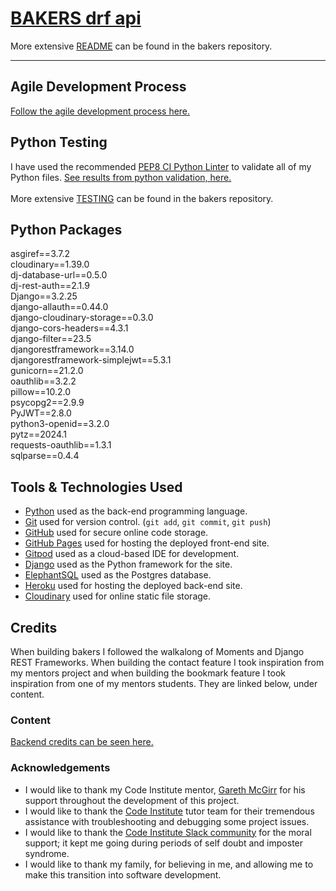 # [BAKERS drf api](https://bakers-drfapi-cfb949bb8921.herokuapp.com/)

More extensive [README](https://github.com/ilswh/bakers/blob/main/README.md) can be found in the bakers repository.
<hr>

## Agile Development Process
[Follow the agile development process here.](https://github.com/ilswh/bakers/blob/main/README.md#agile-development-process)

## Python Testing 
I have used the recommended [PEP8 CI Python Linter](https://pep8ci.herokuapp.com) to validate all of my Python files.
[See results from python validation, here.](https://github.com/ilswh/bakers/blob/main/TESTING.md#python)
<br>
<br>
More extensive [TESTING](https://github.com/ilswh/bakers/blob/main/TESTING.md) can be found in the bakers repository.

## Python Packages

asgiref==3.7.2
<br>
cloudinary==1.39.0
<br>
dj-database-url==0.5.0
<br>
dj-rest-auth==2.1.9
<br>
Django==3.2.25
<br>
django-allauth==0.44.0
<br>
django-cloudinary-storage==0.3.0
<br>
django-cors-headers==4.3.1
<br>
django-filter==23.5
<br>
djangorestframework==3.14.0
<br>
djangorestframework-simplejwt==5.3.1
<br>
gunicorn==21.2.0
<br>
oauthlib==3.2.2
<br>
pillow==10.2.0
<br>
psycopg2==2.9.9
<br>
PyJWT==2.8.0
<br>
python3-openid==3.2.0
<br>
pytz==2024.1
<br>
requests-oauthlib==1.3.1
<br>
sqlparse==0.4.4
<br>

## Tools & Technologies Used

- [Python](https://www.python.org) used as the back-end programming language.
- [Git](https://git-scm.com) used for version control. (`git add`, `git commit`, `git push`)
- [GitHub](https://github.com) used for secure online code storage.
- [GitHub Pages](https://pages.github.com) used for hosting the deployed front-end site.
- [Gitpod](https://gitpod.io) used as a cloud-based IDE for development.
- [Django](https://www.djangoproject.com) used as the Python framework for the site.
- [ElephantSQL](https://www.elephantsql.com) used as the Postgres database.
- [Heroku](https://www.heroku.com) used for hosting the deployed back-end site.
- [Cloudinary](https://cloudinary.com) used for online static file storage.

## Credits

When building bakers I followed the walkalong of Moments and Django REST Frameworks.
When building the contact feature I took inspiration from my mentors project and when building the bookmark feature I took inspiration from one of my mentors students. They are linked below, under content.

### Content

[Backend credits can be seen here.](https://github.com/ilswh/bakers/blob/main/README.md#content)

### Acknowledgements

- I would like to thank my Code Institute mentor, [Gareth McGirr](https://github.com/Gareth-McGirr) for his support throughout the development of this project.
- I would like to thank the [Code Institute](https://codeinstitute.net) tutor team for their tremendous assistance with troubleshooting and debugging some project issues.
- I would like to thank the [Code Institute Slack community](https://code-institute-room.slack.com) for the moral support; it kept me going during periods of self doubt and imposter syndrome.
- I would like to thank my family, for believing in me, and allowing me to make this transition into software development.
<br>